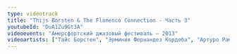 ```yaml
---
type: videotrack
title: "Thijs Borsten & The Flamenco Connection - Часть 3"
youtubeId: "DuA1Zu9Gt3A"
videoevents: "Амерсфортский джазовый фестиваль — 2013"
videoartists: ["Тайс Борстен", "Эрминия Фернандез Кордоба", "Артуро Рамон"]
---
```


